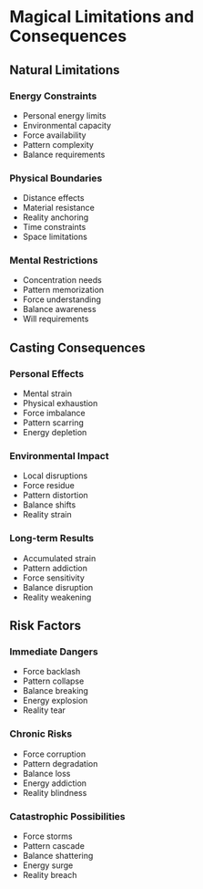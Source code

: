 # Magical Limitations and Consequences

## Natural Limitations

### Energy Constraints
- Personal energy limits
- Environmental capacity
- Force availability
- Pattern complexity
- Balance requirements

### Physical Boundaries
- Distance effects
- Material resistance
- Reality anchoring
- Time constraints
- Space limitations

### Mental Restrictions
- Concentration needs
- Pattern memorization
- Force understanding
- Balance awareness
- Will requirements

## Casting Consequences

### Personal Effects
- Mental strain
- Physical exhaustion
- Force imbalance
- Pattern scarring
- Energy depletion

### Environmental Impact
- Local disruptions
- Force residue
- Pattern distortion
- Balance shifts
- Reality strain

### Long-term Results
- Accumulated strain
- Pattern addiction
- Force sensitivity
- Balance disruption
- Reality weakening

## Risk Factors

### Immediate Dangers
- Force backlash
- Pattern collapse
- Balance breaking
- Energy explosion
- Reality tear

### Chronic Risks
- Force corruption
- Pattern degradation
- Balance loss
- Energy addiction
- Reality blindness

### Catastrophic Possibilities
- Force storms
- Pattern cascade
- Balance shattering
- Energy surge
- Reality breach
